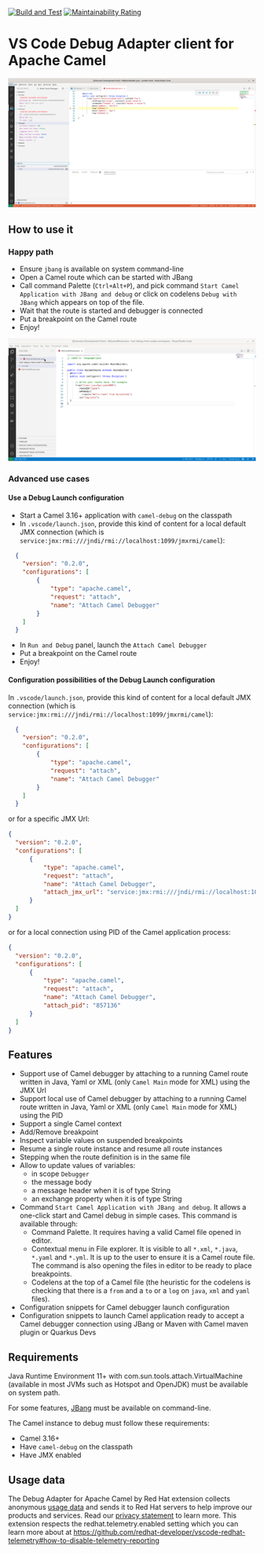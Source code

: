 [![Build and Test](https://github.com/camel-tooling/camel-dap-client-vscode/actions/workflows/ci.yaml/badge.svg)](https://github.com/camel-tooling/camel-dap-client-vscode/actions/workflows/ci.yaml)
[![Maintainability Rating](https://sonarcloud.io/api/project_badges/measure?project=camel-tooling_camel-dap-client-vscode&metric=sqale_rating)](https://sonarcloud.io/summary/new_code?id=camel-tooling_camel-dap-client-vscode)

# VS Code Debug Adapter client for Apache Camel

![A breakpoint hit on a Camel route endpoint and the variables displayed](./docs/images/breakpoint.png)

## How to use it

### Happy path

- Ensure `jbang` is available on system command-line
- Open a Camel route which can be started with JBang
- Call command Palette (`Ctrl+Alt+P`), and pick command `Start Camel Application with JBang and debug` or click on codelens `Debug with JBang` which appears on top of the file.
- Wait that the route is started and debugger is connected
- Put a breakpoint on the Camel route
- Enjoy!

![Happy path to start and debug Camel route](./docs/images/singleClickCamelDebugWithJBangWithoutVSCodeConfiguration.gif)

### Advanced use cases

#### Use a Debug Launch configuration

- Start a Camel 3.16+ application with `camel-debug` on the classpath
- In `.vscode/launch.json`, provide this kind of content for a local default JMX connection (which is `service:jmx:rmi:///jndi/rmi://localhost:1099/jmxrmi/camel`):

```json
  {
	"version": "0.2.0",
	"configurations": [
		{
			"type": "apache.camel",
			"request": "attach",
			"name": "Attach Camel Debugger"
		}
	]
  }
  ```
- In `Run and Debug` panel, launch the `Attach Camel Debugger`
- Put a breakpoint on the Camel route
- Enjoy!

#### Configuration possibilities of the Debug Launch configuration

In `.vscode/launch.json`, provide this kind of content for a local default JMX connection (which is `service:jmx:rmi:///jndi/rmi://localhost:1099/jmxrmi/camel`):

```json
  {
	"version": "0.2.0",
	"configurations": [
		{
			"type": "apache.camel",
			"request": "attach",
			"name": "Attach Camel Debugger"
		}
	]
  }
  ```
or for a specific JMX Url:
  ```json
  {
	"version": "0.2.0",
	"configurations": [
		{
			"type": "apache.camel",
			"request": "attach",
			"name": "Attach Camel Debugger",
			"attach_jmx_url": "service:jmx:rmi:///jndi/rmi://localhost:1099/jmxrmi/camel"
		}
	]
  }
  ```
or for a local connection using PID of the Camel application process:
  ```json
  {
	"version": "0.2.0",
	"configurations": [
		{
			"type": "apache.camel",
			"request": "attach",
			"name": "Attach Camel Debugger",
			"attach_pid": "857136"
		}
	]
  }
  ```

## Features

- Support use of Camel debugger by attaching to a running Camel route written in Java, Yaml or XML (only `Camel Main` mode for XML) using the JMX Url
- Support local use of Camel debugger by attaching to a running Camel route written in Java, Yaml or XML (only `Camel Main` mode for XML) using the PID
- Support a single Camel context
- Add/Remove breakpoint
- Inspect variable values on suspended breakpoints
- Resume a single route instance and resume all route instances
- Stepping when the route definition is in the same file
- Allow to update values of variables:
  - in scope `Debugger`
  - the message body
  - a message header when it is of type String
  - an exchange property when it is of type String
- Command `Start Camel Application with JBang and debug`. It allows a one-click start and Camel debug in simple cases. This command is available through:
  - Command Palette. It requires having a valid Camel file opened in editor.
  - Contextual menu in File explorer. It is visible to all `*.xml`, `*.java`, `*.yaml` and `*.yml`. It is up to the user to ensure it is a Camel route file. The command is also opening the files in editor to be ready to place breakpoints.
  - Codelens at the top of a Camel file (the heuristic for the codelens is checking that there is a `from` and a `to` or a `log` on `java`, `xml` and `yaml` files).
- Configuration snippets for Camel debugger launch configuration
- Configuration snippets to launch Camel application ready to accept a Camel debugger connection using JBang or Maven with Camel maven plugin or Quarkus Devs

## Requirements

Java Runtime Environment 11+ with com.sun.tools.attach.VirtualMachine (available in most JVMs such as Hotspot and OpenJDK) must be available on system path.

For some features, [JBang](https://www.jbang.dev/) must be available on command-line.

The Camel instance to debug must follow these requirements:
  - Camel 3.16+
  - Have `camel-debug` on the classpath
  - Have JMX enabled

## Usage data

The Debug Adapter for Apache Camel by Red Hat extension collects anonymous [usage data](USAGE_DATA.md) and sends it to Red Hat servers to help improve our products and services. Read our [privacy statement](https://developers.redhat.com/article/tool-data-collection) to learn more. This extension respects the redhat.telemetry.enabled setting which you can learn more about at https://github.com/redhat-developer/vscode-redhat-telemetry#how-to-disable-telemetry-reporting
